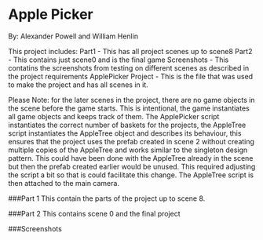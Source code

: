 # Apple Picker

By: Alexander Powell and William Henlin

This project includes: Part1 - This has all project scenes up to scene8 Part2 - This contains just scene0 and is the final game Screenshots - This contatins the screenshots from testing on different scenes as described in the project requirements ApplePicker Project - This is the file that was used to make the project and has all scenes in it.

Please Note: for the later scenes in the project, there are no game objects in the scene before the game starts. This is intentional, the game instantiates all game objects and keeps track of them. The ApplePicker script instantiates the correct number of baskets for the projects, the AppleTree script instantiates the AppleTree object and describes its behaviour, this ensures that the project uses the prefab created in scene 2 without creating multiple copies of the AppleTree and works similar to the singleton design pattern. This could have been done with the AppleTree already in the scene but then the prefab created earlier would be unused. This required adjusting the script a bit so that is could facilitate this change. The AppleTree script is then attached to the main camera.

###Part 1 This contain the parts of the project up to scene 8.

###Part 2 This contains scene 0 and the final project

###Screenshots
